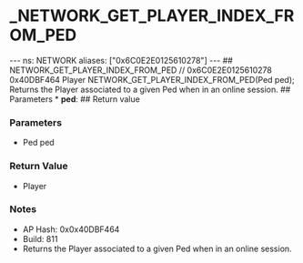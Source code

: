 # _NETWORK_GET_PLAYER_INDEX_FROM_PED

--- ns: NETWORK aliases: ["0x6C0E2E0125610278"] --- ## NETWORK_GET_PLAYER_INDEX_FROM_PED  // 0x6C0E2E0125610278 0x40DBF464 Player NETWORK_GET_PLAYER_INDEX_FROM_PED(Ped ped);  Returns the Player associated to a given Ped when in an online session.  ## Parameters * **ped**:  ## Return value

### Parameters
* Ped ped

### Return Value
* Player

### Notes
* AP Hash: 0x0x40DBF464
* Build: 811
* Returns the Player associated to a given Ped when in an online session.

